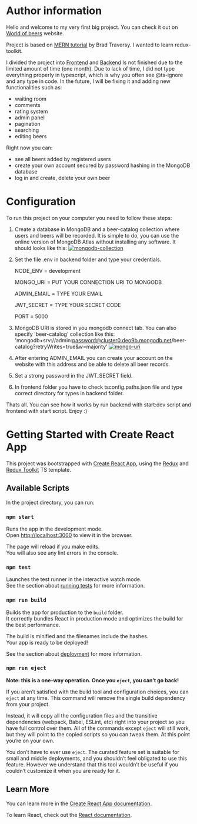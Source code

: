 # Author information
Hello and welcome to my very first big project.
You can check it out on [World of beers](https://beercatalog.networkmanager.pl/) website. 

Project is based on [MERN tutorial](https://github.com/bradtraversy/mern-tutorial) by Brad Traversy.
I wanted to learn redux-toolkit.



I divided the project into
[Frontend](https://github.com/agencik007/beer-catalog-frontend) and
[Backend](https://github.com/agencik007/beer-catalog-backend)
Is not finished due to the limited amount of time (one month). Due to lack of time, I did not type everything properly in typescript, which is why you often see @ts-ignore and any type in code. In the future, I will be fixing it and adding new functionalities such as:
- waiting room
- comments
- rating system
- admin panel
- pagination
- searching
- editing beers

Right now you can:
- see all beers added by registered users
- create your own account secured by password hashing in the MongoDB database
- log in and create, delete your own beer

# Configuration
To run this project on your computer you need to follow these steps:
1. Create a database in MongoDB and a beer-catalog collection where users and beers will be recorded. It is simple 
   to do, you can use the online version of MongoDB Atlas without installing any software. It should looks like this: <a href="https://imgbb.com/"><img src="https://i.ibb.co/0hmyvfh/mongodb-collection.png" alt="mongodb-collection" border="0"></a>
2. Set the file .env in backend folder and type your credentials. 

   NODE_ENV = development

   MONGO_URI = PUT YOUR CONNECTION URI TO MONGODB

   ADMIN_EMAIL = TYPE YOUR EMAIL

   JWT_SECRET = TYPE YOUR SECRET CODE
   
   PORT = 5000
3. MongoDB URI is stored in you mongodb connect tab. You can also specify 'beer-catalog' collection like this: 
   'mongodb+srv://admin:password@cluster0.deo9b.mongodb.net/beer-catalog?retryWrites=true&w=majority'
   <a href="https://ibb.co/4p94yBp"><img src="https://i.ibb.co/njZQ2hj/mongo-uri.png" alt="mongo-uri" border="0"></a> 
4. After entering ADMIN_EMAIL you can create your account on the website with this address and be able to delete all 
   beer 
   records.
5. Set a strong password in the JWT_SECRET field.
6. In frontend folder you have to check tsconfig.paths.json file and type correct directory for types in backend 
   folder. 

Thats all. You can see how it works by run backend with start:dev script and frontend with start script. Enjoy :)

# Getting Started with Create React App

This project was bootstrapped with [Create React App](https://github.com/facebook/create-react-app), using the [Redux](https://redux.js.org/) and [Redux Toolkit](https://redux-toolkit.js.org/) TS template.

## Available Scripts

In the project directory, you can run:

### `npm start`

Runs the app in the development mode.\
Open [http://localhost:3000](http://localhost:3000) to view it in the browser.

The page will reload if you make edits.\
You will also see any lint errors in the console.

### `npm test`

Launches the test runner in the interactive watch mode.\
See the section about [running tests](https://facebook.github.io/create-react-app/docs/running-tests) for more information.

### `npm run build`

Builds the app for production to the `build` folder.\
It correctly bundles React in production mode and optimizes the build for the best performance.

The build is minified and the filenames include the hashes.\
Your app is ready to be deployed!

See the section about [deployment](https://facebook.github.io/create-react-app/docs/deployment) for more information.

### `npm run eject`

**Note: this is a one-way operation. Once you `eject`, you can’t go back!**

If you aren’t satisfied with the build tool and configuration choices, you can `eject` at any time. This command will remove the single build dependency from your project.

Instead, it will copy all the configuration files and the transitive dependencies (webpack, Babel, ESLint, etc) right into your project so you have full control over them. All of the commands except `eject` will still work, but they will point to the copied scripts so you can tweak them. At this point you’re on your own.

You don’t have to ever use `eject`. The curated feature set is suitable for small and middle deployments, and you shouldn’t feel obligated to use this feature. However we understand that this tool wouldn’t be useful if you couldn’t customize it when you are ready for it.

## Learn More

You can learn more in the [Create React App documentation](https://facebook.github.io/create-react-app/docs/getting-started).

To learn React, check out the [React documentation](https://reactjs.org/).
